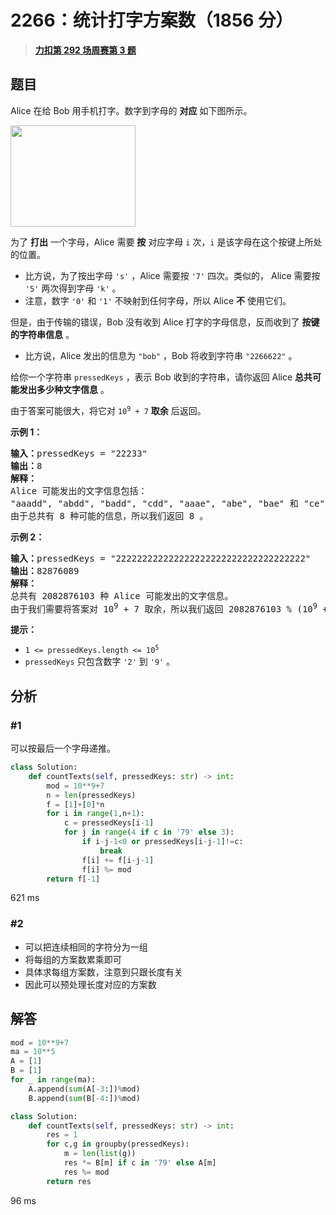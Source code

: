 # 2266：统计打字方案数（1856 分）


> <u>**[力扣第 292 场周赛第 3 题](https://leetcode.cn/problems/count-number-of-texts/)**</u>

## 题目

<p>Alice 在给 Bob 用手机打字。数字到字母的 <strong>对应</strong> 如下图所示。</p>

<p><img alt="" src="https://assets.leetcode.com/uploads/2022/03/15/1200px-telephone-keypad2svg.png" style="width: 200px; height: 162px;"></p>

<p>为了 <strong>打出</strong> 一个字母，Alice 需要 <strong>按</strong> 对应字母 <code>i</code> 次，<code>i</code> 是该字母在这个按键上所处的位置。</p>

<ul>
<li>比方说，为了按出字母 <code>'s'</code> ，Alice 需要按 <code>'7'</code> 四次。类似的， Alice 需要按 <code>'5'</code> 两次得到字母  <code>'k'</code> 。</li>
<li>注意，数字 <code>'0'</code> 和 <code>'1'</code> 不映射到任何字母，所以 Alice <strong>不</strong> 使用它们。</li>
</ul>

<p>但是，由于传输的错误，Bob 没有收到 Alice 打字的字母信息，反而收到了 <strong>按键的字符串信息</strong> 。</p>

<ul>
<li>比方说，Alice 发出的信息为 <code>"bob"</code> ，Bob 将收到字符串 <code>"2266622"</code> 。</li>
</ul>

<p>给你一个字符串 <code>pressedKeys</code> ，表示 Bob 收到的字符串，请你返回 Alice <strong>总共可能发出多少种文字信息</strong> 。</p>

<p>由于答案可能很大，将它对 <code>10<sup>9</sup> + 7</code> <strong>取余</strong> 后返回。</p>



<p><strong>示例 1：</strong></p>

<pre><b>输入：</b>pressedKeys = "22233"
<b>输出：</b>8
<strong>解释：</strong>
Alice 可能发出的文字信息包括：
"aaadd", "abdd", "badd", "cdd", "aaae", "abe", "bae" 和 "ce" 。
由于总共有 8 种可能的信息，所以我们返回 8 。
</pre>

<p><strong>示例 2：</strong></p>

<pre><b>输入：</b>pressedKeys = "222222222222222222222222222222222222"
<b>输出：</b>82876089
<strong>解释：</strong>
总共有 2082876103 种 Alice 可能发出的文字信息。
由于我们需要将答案对 10<sup>9</sup> + 7 取余，所以我们返回 2082876103 % (10<sup>9</sup> + 7) = 82876089 。
</pre>



<p><strong>提示：</strong></p>

<ul>
<li><code>1 &lt;= pressedKeys.length &lt;= 10<sup>5</sup></code></li>
<li><code>pressedKeys</code> 只包含数字 <code>'2'</code> 到 <code>'9'</code> 。</li>
</ul>


## 分析

### #1

可以按最后一个字母递推。

```python
class Solution:
    def countTexts(self, pressedKeys: str) -> int:
        mod = 10**9+7
        n = len(pressedKeys)
        f = [1]+[0]*n
        for i in range(1,n+1):
            c = pressedKeys[i-1]
            for j in range(4 if c in '79' else 3):
                if i-j-1<0 or pressedKeys[i-j-1]!=c:
                    break
                f[i] += f[i-j-1]
                f[i] %= mod
        return f[-1]
```
621 ms

### #2

- 可以把连续相同的字符分为一组
- 将每组的方案数累乘即可
- 具体求每组方案数，注意到只跟长度有关
- 因此可以预处理长度对应的方案数
## 解答


```python
mod = 10**9+7
ma = 10**5
A = [1]
B = [1]
for _ in range(ma):
    A.append(sum(A[-3:])%mod)
    B.append(sum(B[-4:])%mod)

class Solution:
    def countTexts(self, pressedKeys: str) -> int:
        res = 1
        for c,g in groupby(pressedKeys):
            m = len(list(g))
            res *= B[m] if c in '79' else A[m]
            res %= mod
        return res
```
96 ms
